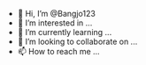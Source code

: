 - 👋 Hi, I’m @Bangjo123
- 👀 I’m interested in ...
- 🌱 I’m currently learning ...
- 💞️ I’m looking to collaborate on ...
- 📫 How to reach me ...

<!---
Bangjo123/Bangjo123 is a ✨ special ✨ repository because its `README.md` (this file) appears on your GitHub profile.
You can click the Preview link to take a look at your changes.
Pkg update
